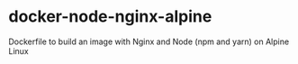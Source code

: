 # docker-node-nginx-alpine
Dockerfile to build an image with Nginx and Node (npm and yarn) on Alpine Linux
